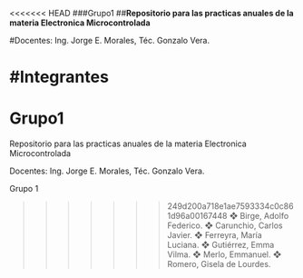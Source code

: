 <<<<<<< HEAD
###Grupo1
##**Repositorio para las practicas anuales de la materia Electronica Microcontrolada**

#Docentes: Ing. Jorge E. Morales, Téc. Gonzalo Vera.

**#Integrantes**
=======
# Grupo1
Repositorio para las practicas anuales de la materia Electronica Microcontrolada

Docentes: Ing. Jorge E. Morales, Téc. Gonzalo Vera.

Grupo 1 
>>>>>>> 249d200a718e1ae7593334c0c861d96a00167448
❖ Birge, Adolfo Federico.
❖ Carunchio, Carlos Javier.
❖ Ferreyra, María Luciana.
❖ Gutiérrez, Emma Vilma.
❖ Merlo, Emmanuel.
❖ Romero, Gisela de Lourdes.
